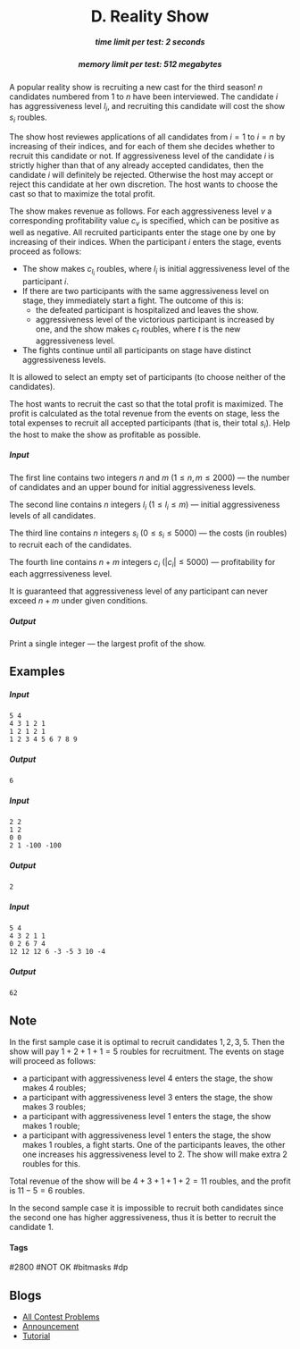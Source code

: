 <h1 style='text-align: center;'> D. Reality Show</h1>

<h5 style='text-align: center;'>time limit per test: 2 seconds</h5>
<h5 style='text-align: center;'>memory limit per test: 512 megabytes</h5>

A popular reality show is recruiting a new cast for the third season! $n$ candidates numbered from $1$ to $n$ have been interviewed. The candidate $i$ has aggressiveness level $l_i$, and recruiting this candidate will cost the show $s_i$ roubles.

The show host reviewes applications of all candidates from $i=1$ to $i=n$ by increasing of their indices, and for each of them she decides whether to recruit this candidate or not. If aggressiveness level of the candidate $i$ is strictly higher than that of any already accepted candidates, then the candidate $i$ will definitely be rejected. Otherwise the host may accept or reject this candidate at her own discretion. The host wants to choose the cast so that to maximize the total profit.

The show makes revenue as follows. For each aggressiveness level $v$ a corresponding profitability value $c_v$ is specified, which can be positive as well as negative. All recruited participants enter the stage one by one by increasing of their indices. When the participant $i$ enters the stage, events proceed as follows:

* The show makes $c_{l_i}$ roubles, where $l_i$ is initial aggressiveness level of the participant $i$.
* If there are two participants with the same aggressiveness level on stage, they immediately start a fight. The outcome of this is:
	+ the defeated participant is hospitalized and leaves the show.
	+ aggressiveness level of the victorious participant is increased by one, and the show makes $c_t$ roubles, where $t$ is the new aggressiveness level.
* The fights continue until all participants on stage have distinct aggressiveness levels.

It is allowed to select an empty set of participants (to choose neither of the candidates).

The host wants to recruit the cast so that the total profit is maximized. The profit is calculated as the total revenue from the events on stage, less the total expenses to recruit all accepted participants (that is, their total $s_i$). Help the host to make the show as profitable as possible.

##### Input

The first line contains two integers $n$ and $m$ ($1 \le n, m \le 2000$) — the number of candidates and an upper bound for initial aggressiveness levels.

The second line contains $n$ integers $l_i$ ($1 \le l_i \le m$) — initial aggressiveness levels of all candidates.

The third line contains $n$ integers $s_i$ ($0 \le s_i \le 5000$) — the costs (in roubles) to recruit each of the candidates.

The fourth line contains $n + m$ integers $c_i$ ($|c_i| \le 5000$) — profitability for each aggrressiveness level.

It is guaranteed that aggressiveness level of any participant can never exceed $n + m$ under given conditions.

##### Output

Print a single integer — the largest profit of the show.

## Examples

##### Input


```text
5 4
4 3 1 2 1
1 2 1 2 1
1 2 3 4 5 6 7 8 9
```
##### Output


```text
6
```
##### Input


```text
2 2
1 2
0 0
2 1 -100 -100
```
##### Output


```text
2
```
##### Input


```text
5 4
4 3 2 1 1
0 2 6 7 4
12 12 12 6 -3 -5 3 10 -4
```
##### Output


```text
62
```
## Note

In the first sample case it is optimal to recruit candidates $1, 2, 3, 5$. Then the show will pay $1 + 2 + 1 + 1 = 5$ roubles for recruitment. The events on stage will proceed as follows:

* a participant with aggressiveness level $4$ enters the stage, the show makes $4$ roubles;
* a participant with aggressiveness level $3$ enters the stage, the show makes $3$ roubles;
* a participant with aggressiveness level $1$ enters the stage, the show makes $1$ rouble;
* a participant with aggressiveness level $1$ enters the stage, the show makes $1$ roubles, a fight starts. One of the participants leaves, the other one increases his aggressiveness level to $2$. The show will make extra $2$ roubles for this.

Total revenue of the show will be $4 + 3 + 1 + 1 + 2=11$ roubles, and the profit is $11 - 5 = 6$ roubles.

In the second sample case it is impossible to recruit both candidates since the second one has higher aggressiveness, thus it is better to recruit the candidate $1$.



#### Tags 

#2800 #NOT OK #bitmasks #dp 

## Blogs
- [All Contest Problems](../Codeforces_Round_626_(Div._1,_based_on_Moscow_Open_Olympiad_in_Informatics).md)
- [Announcement](../blogs/Announcement.md)
- [Tutorial](../blogs/Tutorial.md)
